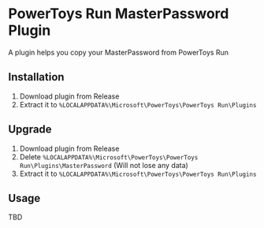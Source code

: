 # PowerToys Run MasterPassword Plugin
A plugin helps you copy your MasterPassword from PowerToys Run

## Installation
1. Download plugin from Release
2. Extract it to `%LOCALAPPDATA%\Microsoft\PowerToys\PowerToys Run\Plugins`

## Upgrade
1. Download plugin from Release
2. Delete `%LOCALAPPDATA%\Microsoft\PowerToys\PowerToys Run\Plugins\MasterPassword` (Will not lose any data)
3. Extract it to `%LOCALAPPDATA%\Microsoft\PowerToys\PowerToys Run\Plugins`

## Usage
TBD